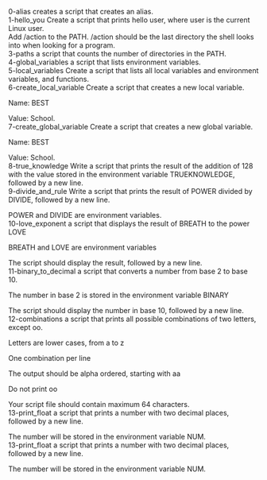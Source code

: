 0-alias creates a script that creates an alias.<br />
1-hello_you Create a script that prints hello user, where user is the current Linux user.<br />
Add /action to the PATH. /action should be the last directory the shell looks into when looking for a program. <br />
3-paths  a script that counts the number of directories in the PATH.<br />
4-global_variables a script that lists environment variables.<br />
5-local_variables Create a script that lists all local variables and environment variables, and functions.<br />
6-create_local_variable Create a script that creates a new local variable.



Name: BEST

Value: School.<br />
7-create_global_variable Create a script that creates a new global variable.



Name: BEST

Value: School. <br />
8-true_knowledge Write a script that prints the result of the addition of 128 with the value stored in the environment variable TRUEKNOWLEDGE, followed by a new line.<br />
9-divide_and_rule Write a script that prints the result of POWER divided by DIVIDE, followed by a new line.



POWER and DIVIDE are environment variables.<br />
10-love_exponent  a script that displays the result of BREATH to the power LOVE



BREATH and LOVE are environment variables

The script should display the result, followed by a new line. <br />
11-binary_to_decimal a script that converts a number from base 2 to base 10.



The number in base 2 is stored in the environment variable BINARY

The script should display the number in base 10, followed by a new line.<br />
12-combinations  a script that prints all possible combinations of two letters, except oo.



Letters are lower cases, from a to z

One combination per line

The output should be alpha ordered, starting with aa

Do not print oo

Your script file should contain maximum 64 characters.<br />
13-print_float  a script that prints a number with two decimal places, followed by a new line.



The number will be stored in the environment variable NUM.<br />
13-print_float  a script that prints a number with two decimal places, followed by a new line.



The number will be stored in the environment variable NUM.<br />
